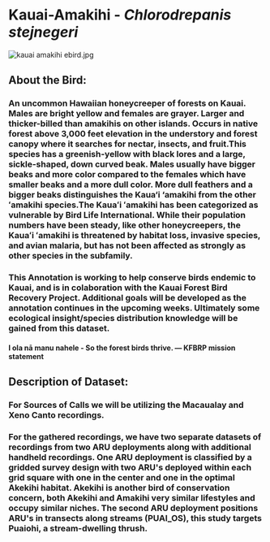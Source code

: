 # **Kauai-Amakihi** - ***Chlorodrepanis stejnegeri***

![kauai amakihi ebird.jpg](https://cdn.download.ams.birds.cornell.edu/api/v2/asset/96728221/900)

## About the Bird:

### An uncommon Hawaiian honeycreeper of forests on Kauai. Males are bright yellow and females are grayer. Larger and thicker-billed than amakihis on other islands. Occurs in native forest above 3,000 feet elevation in the understory and forest canopy where it searches for nectar, insects, and fruit.This species has a greenish-yellow with black lores and a large, sickle-shaped, down curved beak. Males usually have bigger beaks and more color compared to the females which have smaller beaks and a more dull color. More dull feathers and a bigger beaks distinguishes the Kaua‘i ‘amakihi from the other ʻamakihi species.The Kauaʻi ʻamakihi has been categorized as vulnerable by Bird Life International. While their population numbers have been steady, like other honeycreepers, the Kauaʻi ʻamakihi is threatened by habitat loss, invasive species, and avian malaria, but has not been affected as strongly as other species in the subfamily. 

### This Annotation is working to help conserve birds endemic to Kauai, and is in colaboration with the Kauai Forest Bird Recovery Project. Additional goals will be developed as the annotation continues in the upcoming weeks. Ultimately some ecological insight/species distribution knowledge will be gained from this dataset.

#### I ola nā manu nahele - So the forest birds thrive. &mdash; KFBRP mission statement

## Description of Dataset:

### For Sources of Calls we will be utilizing the Macaualay and Xeno Canto recordings.

### For the gathered recordings, we have two separate datasets of recordings from two ARU deployments along with additional handheld recordings. One ARU deployment is classified by a gridded survey design with two ARU's deployed within each grid square with one in the center and one in the optimal Akekihi habitat. Akekihi is another bird of conservation concern, both Akekihi and Amakihi very similar lifestyles and occupy similar niches. The second ARU deployment positions ARU's in transects along streams (PUAI_OS), this study targets Puaiohi, a stream-dwelling thrush.
